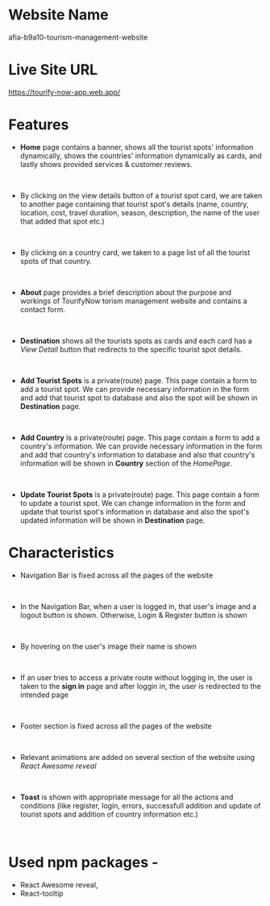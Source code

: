 # Website Name
afia-b9a10-tourism-management-website

# Live Site URL
https://tourify-now-app.web.app/

# Features
* **Home** page contains a banner, shows all the tourist spots' information dynamically, shows the countries' information dynamically as cards, and lastly shows provided services & customer reviews.
<br>

* By clicking on the view details button of a tourist spot card, we are taken to another page containing that tourist spot's details (name, country, location, cost, travel duration, season, description, the name of the user that added that spot etc.)
<br>

* By clicking on a country card, we taken to a page list of all the tourist spots of that country.
<br>

* **About** page provides a brief description about the purpose and workings of TourifyNow torism management website and contains a contact form.
<br>

* **Destination** shows all the tourists spots as cards and each card has a *View Detail* button that redirects to the specific tourist spot details.
<br>

* **Add Tourist Spots** is a private(route) page. This page contain a form to add a tourist spot. We can provide necessary information in the form and add that tourist spot to database and also the spot will be shown in **Destination** page.
<br>

* **Add Country** is a private(route) page. This page contain a form to add a country's information. We can provide necessary information in the form and add that country's information to database and also that country's information will be shown in **Country** section of the *HomePage*.
<br>

* **Update Tourist Spots** is a private(route) page. This page contain a form to update a tourist spot. We can change information in the form and update that tourist spot's information in database and also the spot's updated information will be shown in **Destination** page.

# Characteristics
* Navigation Bar is fixed across all the pages of the website
<br>

* In the Navigation Bar, when a user is logged in, that user's image and a logout button is shown. Otherwise, Login & Register button is shown
<br>

* By hovering on the user's image their name is shown
<br>

* If an user tries to access a private route without logging in, the user is taken to the **sign in** page and after loggin in, the user is redirected to the intended page
<br>

* Footer section is fixed across all the pages of the website
<br>

* Relevant animations are added on several section of the website using *React Awesome reveal*
<br>

* **Toast** is shown with appropriate message for all the actions and conditions (like register, login, errors, successfull addition and update of tourist spots and addition of country information etc.)
<br>


# Used npm packages -
* React Awesome reveal,
* React-tooltip

